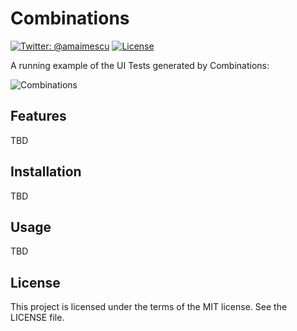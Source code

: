# Combinations

[![Twitter: @amaimescu](https://img.shields.io/badge/contact-%40amaimescu-blue.svg)](https://twitter.com/amaimescu)
[![License](https://img.shields.io/badge/license-MIT-green.svg?style=flat)](https://github.com/alexmx/ios-ui-automation-overview/blob/master/LICENSE)

A running example of the UI Tests generated by Combinations:

![Combinations](/assets/ui-tests-example.gif)

## Features
TBD

## Installation
TBD

## Usage
TBD

## License
This project is licensed under the terms of the MIT license. See the LICENSE file.
